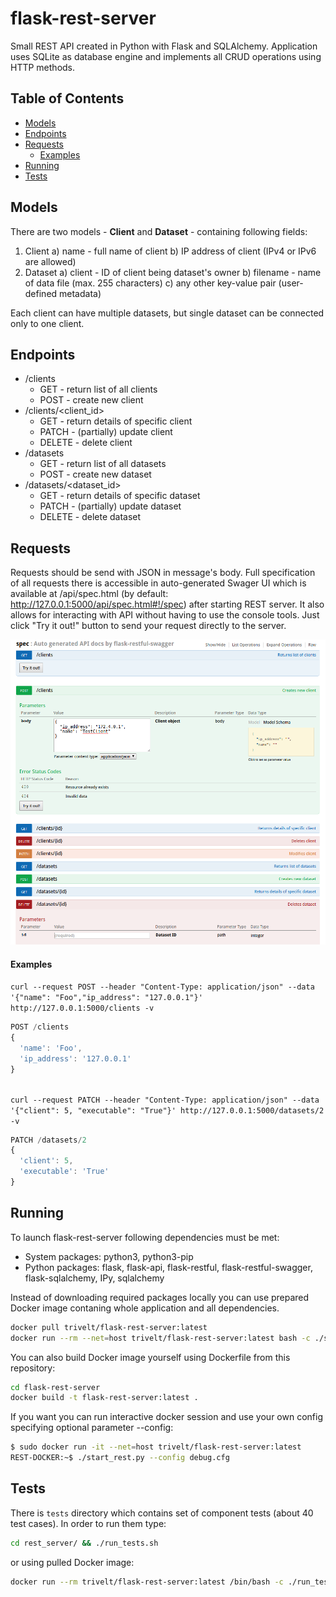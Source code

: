 # flask-rest-server

Small REST API created in Python with Flask and SQLAlchemy. Application uses SQLite as database engine and implements all CRUD operations using HTTP methods.

## Table of Contents
* [Models](#models)
* [Endpoints](#endpoints)
* [Requests](#requests)
  * [Examples](#examples)
* [Running](#running)
* [Tests](#tests)

## Models
There are two models - **Client** and **Dataset** - containing following fields:
1. Client
 a) name - full name of client
 b) IP address of client (IPv4 or IPv6 are allowed)
2. Dataset
 a) client - ID of client being dataset's owner
 b) filename - name of data file (max. 255 characters)
 c) any other key-value pair (user-defined metadata)

Each client can have multiple datasets, but single dataset can be connected only to one client.

## Endpoints

* /clients
  * GET - return list of all clients
  * POST - create new client
* /clients/<client_id>
  * GET - return details of specific client
  * PATCH - (partially) update client
  * DELETE - delete client
* /datasets
  * GET - return list of all datasets
  * POST - create new dataset
* /datasets/<dataset_id>
  * GET - return details of specific dataset
  * PATCH - (partially) update dataset
  * DELETE - delete dataset

## Requests

Requests should be send with JSON in message's body. Full specification of all requests there is accessible in auto-generated Swager UI which is available at /api/spec.html (by default: http://127.0.0.1:5000/api/spec.html#!/spec) after starting REST server. It also allows for interacting with API without having to use the console tools. Just click "Try it out!" button to send your request directly to the server. 

![](https://raw.githubusercontent.com/trivelt/img-resources/master/flask-swagger.png)

#### Examples

```curl --request POST --header "Content-Type: application/json" --data '{"name": "Foo","ip_address": "127.0.0.1"}' http://127.0.0.1:5000/clients -v```
```javascript
POST /clients
{
  'name': 'Foo',
  'ip_address': '127.0.0.1'
}
```
 \
```curl --request PATCH --header "Content-Type: application/json" --data '{"client": 5, "executable": "True"}' http://127.0.0.1:5000/datasets/2 -v```
```javascript
PATCH /datasets/2
{
  'client': 5,
  'executable': 'True'
}
````

## Running
To launch flask-rest-server following dependencies must be met:
* System packages: python3, python3-pip
* Python packages: flask, flask-api, flask-restful, flask-restful-swagger, flask-sqlalchemy, IPy, sqlalchemy

Instead of downloading required packages locally you can use prepared Docker image contaning whole application and all dependencies.

```sh
docker pull trivelt/flask-rest-server:latest
docker run --rm --net=host trivelt/flask-rest-server:latest bash -c ./start_rest.py
```

You can also build Docker image yourself using Dockerfile from this repository:
```sh
cd flask-rest-server
docker build -t flask-rest-server:latest .
```
If you want you can run interactive docker session and use your own config specifying optional parameter --config:

```sh
$ sudo docker run -it --net=host trivelt/flask-rest-server:latest
REST-DOCKER:~$ ./start_rest.py --config debug.cfg 
```
## Tests

There is `tests` directory which contains set of component tests (about 40 test cases). In order to run them type:
````sh
cd rest_server/ && ./run_tests.sh
````
or using pulled Docker image:
````sh
docker run --rm trivelt/flask-rest-server:latest /bin/bash -c ./run_tests.sh
````

